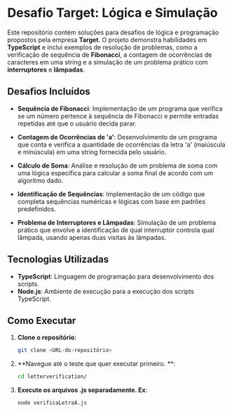 # Desafio Target: Lógica e Simulação

Este repositório contém soluções para desafios de lógica e programação propostos pela empresa **Target**. O projeto demonstra habilidades em **TypeScript** e inclui exemplos de resolução de problemas, como a verificação de sequência de **Fibonacci**, a contagem de ocorrências de caracteres em uma string e a simulação de um problema prático com **interruptores** e **lâmpadas**.

## Desafios Incluídos

- **Sequência de Fibonacci**: Implementação de um programa que verifica se um número pertence à sequência de Fibonacci e permite entradas repetidas até que o usuário decida parar.

- **Contagem de Ocorrências de 'a'**: Desenvolvimento de um programa que conta e verifica a quantidade de ocorrências da letra 'a' (maiúscula e minúscula) em uma string fornecida pelo usuário.

- **Cálculo de Soma**: Análise e resolução de um problema de soma com uma lógica específica para calcular a soma final de acordo com um algoritmo dado.

- **Identificação de Sequências**: Implementação de um código que completa sequências numéricas e lógicas com base em padrões predefinidos.

- **Problema de Interruptores e Lâmpadas**: Simulação de um problema prático que envolve a identificação de qual interruptor controla qual lâmpada, usando apenas duas visitas às lâmpadas.

## Tecnologias Utilizadas

- **TypeScript**: Linguagem de programação para desenvolvimento dos scripts.
- **Node.js**: Ambiente de execução para a execução dos scripts TypeScript.

## Como Executar

1. **Clone o repositório**:
   ```bash
   git clone <URL-do-repositório>

2. **Navegue até o teste que quer executar primeiro. **:
   ```bash
   cd letterverification/

3. **Execute os arquivos .js separadamente. Ex**:
   ```bash
   node verificaLetraA.js
